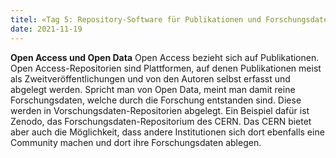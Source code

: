 ```yaml
---
titel: «Tag 5: Repository-Software für Publikationen und Forschungsdaten»
date: 2021-11-19
--- 
```

**Open Access und Open Data**
Open Access bezieht sich auf Publikationen. Open Access-Repositorien sind Plattformen, auf denen Publikationen meist als Zweitveröffentlichungen und von den Autoren selbst erfasst und abgelegt werden. Spricht man von Open Data, meint man damit reine Forschungsdaten, welche durch die Forschung entstanden sind. Diese werden in Vorschungsdaten-Repositorien abgelegt. Ein Beispiel dafür ist Zenodo, das Forschungsdaten-Repositorium des CERN. Das CERN bietet aber auch die Möglichkeit, dass andere Institutionen sich dort ebenfalls eine Community machen und dort ihre Forschungsdaten ablegen. 
